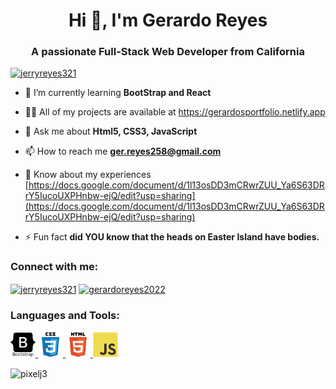 <h1 align="center">Hi 👋, I'm Gerardo Reyes</h1>
<h3 align="center">A passionate Full-Stack Web Developer from California</h3>

<p align="left"> <a href="https://twitter.com/jerryreyes321" target="blank"><img src="https://img.shields.io/twitter/follow/jerryreyes321?logo=twitter&style=for-the-badge" alt="jerryreyes321" /></a> </p>

- 🌱 I’m currently learning **BootStrap and React**

- 👨‍💻 All of my projects are available at https://gerardosportfolio.netlify.app

- 💬 Ask me about **Html5, CSS3, JavaScript**

- 📫 How to reach me **ger.reyes258@gmail.com**

- 📄 Know about my experiences [https://docs.google.com/document/d/1l13osDD3mCRwrZUU_Ya6S63DRrY5IucoUXPHnbw-ejQ/edit?usp=sharing](https://docs.google.com/document/d/1l13osDD3mCRwrZUU_Ya6S63DRrY5IucoUXPHnbw-ejQ/edit?usp=sharing)

- ⚡ Fun fact **did YOU know that the heads on Easter Island have bodies.**

<h3 align="left">Connect with me:</h3>
<p align="left">
<a href="https://twitter.com/jerryreyes321" target="blank"><img align="center" src="https://raw.githubusercontent.com/rahuldkjain/github-profile-readme-generator/master/src/images/icons/Social/twitter.svg" alt="jerryreyes321" height="30" width="40" /></a>
<a href="https://linkedin.com/in/gerardoreyes2022" target="blank"><img align="center" src="https://raw.githubusercontent.com/rahuldkjain/github-profile-readme-generator/master/src/images/icons/Social/linked-in-alt.svg" alt="gerardoreyes2022" height="30" width="40" /></a>
</p>

<h3 align="left">Languages and Tools:</h3>
<p align="left"> <a href="https://getbootstrap.com" target="_blank" rel="noreferrer"> <img src="https://raw.githubusercontent.com/devicons/devicon/master/icons/bootstrap/bootstrap-plain-wordmark.svg" alt="bootstrap" width="40" height="40"/> </a> <a href="https://www.w3schools.com/css/" target="_blank" rel="noreferrer"> <img src="https://raw.githubusercontent.com/devicons/devicon/master/icons/css3/css3-original-wordmark.svg" alt="css3" width="40" height="40"/> </a> <a href="https://www.w3.org/html/" target="_blank" rel="noreferrer"> <img src="https://raw.githubusercontent.com/devicons/devicon/master/icons/html5/html5-original-wordmark.svg" alt="html5" width="40" height="40"/> </a> <a href="https://developer.mozilla.org/en-US/docs/Web/JavaScript" target="_blank" rel="noreferrer"> <img src="https://raw.githubusercontent.com/devicons/devicon/master/icons/javascript/javascript-original.svg" alt="javascript" width="40" height="40"/> </a> </p>

<p><img align="center" src="https://github-readme-streak-stats.herokuapp.com/?user=pixelj3&" alt="pixelj3" /></p>
